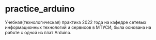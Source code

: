 # practice_arduino
Учебная(технологическая) практика 2022 года на кафедре сетевых информационных технологий и сервисов в МТУСИ, была основана на работе с одной из плат Arduino. 
